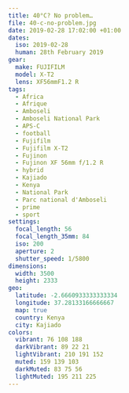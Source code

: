 ```yaml
---
title: 40°C? No problem…
file: 40-c-no-problem.jpg
date: 2019-02-28 17:02:00 +01:00
dates:
  iso: 2019-02-28
  human: 28th February 2019
gear:
  make: FUJIFILM
  model: X-T2
  lens: XF56mmF1.2 R
tags:
  - Africa
  - Afrique
  - Amboseli
  - Amboseli National Park
  - APS-C
  - football
  - Fujifilm
  - Fujifilm X-T2
  - Fujinon
  - Fujinon XF 56mm f/1.2 R
  - hybrid
  - Kajiado
  - Kenya
  - National Park
  - Parc national d'Amboseli
  - prime
  - sport
settings:
  focal_length: 56
  focal_length_35mm: 84
  iso: 200
  aperture: 2
  shutter_speed: 1/5800
dimensions:
  width: 3500
  height: 2333
geo:
  latitude: -2.6660933333333334
  longitude: 37.28133166666667
  map: true
  country: Kenya
  city: Kajiado
colors:
  vibrant: 76 108 188
  darkVibrant: 89 22 21
  lightVibrant: 210 191 152
  muted: 159 139 103
  darkMuted: 83 75 56
  lightMuted: 195 211 225
---
```



